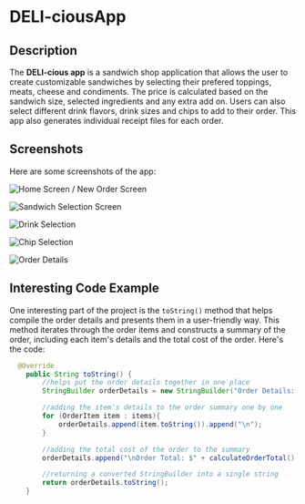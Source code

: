 # DELI-ciousApp

## Description
The **DELI-cious app** is a sandwich shop application that allows the user to create customizable sandwiches by selecting their prefered toppings, meats, cheese and condiments. The price is calculated based on the sandwich size, selected ingredients and any extra add on. Users can also select different drink flavors, drink sizes and chips to add to their order. This app also generates individual receipt files for each order.

## Screenshots
Here are some screenshots of the app:

![Home Screen / New Order Screen](https://github.com/user-attachments/assets/1ed86013-bbb4-4149-8506-f78984190110)

![Sandwich Selection Screen](https://github.com/user-attachments/assets/119ed3ce-4646-49e2-9060-dd02605148d2)

![Drink Selection](https://github.com/user-attachments/assets/050bfb9f-9071-43e9-9284-c0ebed48d0fa)

![Chip Selection](https://github.com/user-attachments/assets/1864dcec-2c09-4f81-bd15-71cc84372d02)

![Order Details](https://github.com/user-attachments/assets/3f43532d-2a1f-4b2e-adcf-4f47d847afe1)

## Interesting Code Example
One interesting part of the project is the `toString()` method that helps compile the order details and presents them in a user-friendly way. This method iterates through the order items and constructs a summary of the order, including each item's details and the total cost of the order. Here's the code:

```java
  @Override
    public String toString() {
        //helps put the order details together in one place
        StringBuilder orderDetails = new StringBuilder("Order Details: \n");

        //adding the item's details to the order summary one by one
        for (OrderItem item : items){
            orderDetails.append(item.toString()).append("\n");
        }

        //adding the total cost of the order to the summary
        orderDetails.append("\nOrder Total: $" + calculateOrderTotal() + "\n");

        //returning a converted StringBuilder into a single string
        return orderDetails.toString();
    }

